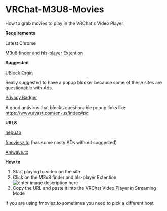 
# VRChat-M3U8-Movies
How to grab movies to play in the VRChat's Video Player

**Requirements**

Latest Chrome

[M3u8 finder and hls-player Extention](https://chromewebstore.google.com/detail/m3u8-finder-and-hls-playe/gijhpnmjcpbddpedmmdihijogkkejfgj) 

**Suggested**

[UBlock Orgin](https://chromewebstore.google.com/detail/ublock-origin/cjpalhdlnbpafiamejdnhcphjbkeiagm)

Really suggested to have a popup blocker because some of these sites are questionable with Ads.

[Privacy Badger](https://chromewebstore.google.com/detail/privacy-badger/pkehgijcmpdhfbdbbnkijodmdjhbjlgp)

A good antivirus that blocks questionable popup links like https://www.avast.com/en-us/index#pc


**URLS**

[nepu.to](https://nepu.to/)

[fmoviesz.to](https://fmoviesz.to/) (has some nasty ADs without suggested)


[Aniwave.to](https://aniwave.to/) 

**How to**

1. Start playing to video on the site
2. Click on the M3u8 finder and hls-player Extention 
![enter image description here](https://i.imgur.com/Xmn9XTB.png)
3. Copy the URL and paste it into the VRChat Video Player in Streaming Mode

If you are using fmoviez.to sometimes you need to pick a different host
